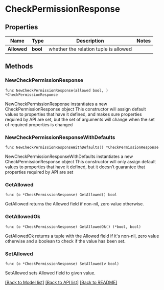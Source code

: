 # CheckPermissionResponse

## Properties

Name | Type | Description | Notes
------------ | ------------- | ------------- | -------------
**Allowed** | **bool** | whether the relation tuple is allowed | 

## Methods

### NewCheckPermissionResponse

`func NewCheckPermissionResponse(allowed bool, ) *CheckPermissionResponse`

NewCheckPermissionResponse instantiates a new CheckPermissionResponse object
This constructor will assign default values to properties that have it defined,
and makes sure properties required by API are set, but the set of arguments
will change when the set of required properties is changed

### NewCheckPermissionResponseWithDefaults

`func NewCheckPermissionResponseWithDefaults() *CheckPermissionResponse`

NewCheckPermissionResponseWithDefaults instantiates a new CheckPermissionResponse object
This constructor will only assign default values to properties that have it defined,
but it doesn't guarantee that properties required by API are set

### GetAllowed

`func (o *CheckPermissionResponse) GetAllowed() bool`

GetAllowed returns the Allowed field if non-nil, zero value otherwise.

### GetAllowedOk

`func (o *CheckPermissionResponse) GetAllowedOk() (*bool, bool)`

GetAllowedOk returns a tuple with the Allowed field if it's non-nil, zero value otherwise
and a boolean to check if the value has been set.

### SetAllowed

`func (o *CheckPermissionResponse) SetAllowed(v bool)`

SetAllowed sets Allowed field to given value.



[[Back to Model list]](../README.md#documentation-for-models) [[Back to API list]](../README.md#documentation-for-api-endpoints) [[Back to README]](../README.md)


